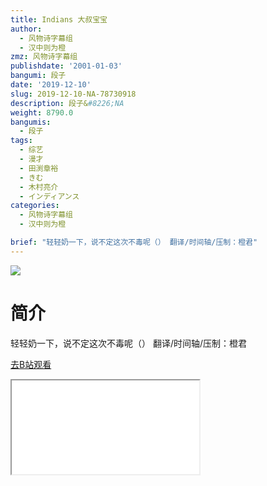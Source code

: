 ```yaml
---
title: Indians 大叔宝宝
author:
  - 风物诗字幕组
  - 汉中则为橙
zmz: 风物诗字幕组
publishdate: '2001-01-03'
bangumi: 段子
date: '2019-12-10'
slug: 2019-12-10-NA-78730918
description: 段子&#8226;NA
weight: 8790.0
bangumis:
  - 段子
tags:
  - 综艺
  - 漫才
  - 田渕章裕
  - きむ
  - 木村亮介
  - インディアンス
categories:
  - 风物诗字幕组
  - 汉中则为橙

brief: "轻轻奶一下，说不定这次不毒呢（） 翻译/时间轴/压制：橙君"
---
```

![](https://raw.githubusercontent.com/tcgriffith/owaraisite/master/static/tmpimg/69258616aa69590f304e887c480fa2eb68a498fd.jpg.480.jpg)
# 简介  
轻轻奶一下，说不定这次不毒呢（）
翻译/时间轴/压制：橙君  

[去B站观看](https://www.bilibili.com/video/av78730918/)
<div class ="resp-container"><iframe class="testiframe" src="//player.bilibili.com/player.html?aid=78730918"", scrolling="no", allowfullscreen="true" > </iframe></div> 
